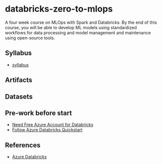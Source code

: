 # databricks-zero-to-mlops

A four week course on MLOps with Spark and Databricks.  By the end of this course, you will be able to develop ML models using standardized workflows for data processing and model management and maintenance using open-source tools.

## Syllabus

* [syllabus](https://github.com/noahgift/databricks-zero-to-mlops/blob/main/docs/syllabus.md)

## Artifacts

## Datasets

## Pre-work before start

* [Need Free Azure Account for Databricks](https://azure.microsoft.com/free/)
* [Follow Azure Databricks Quickstart](https://docs.microsoft.com/en-us/azure/databricks/scenarios/quickstart-create-databricks-workspace-portal?tabs=azure-portal)

## References

* [Azure Databricks](https://azure.microsoft.com/en-us/services/databricks/)

